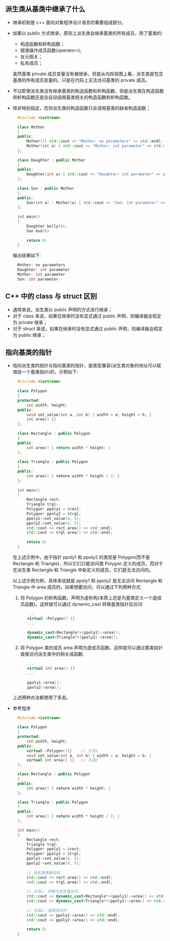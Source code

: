 
## 派生类从基类中继承了什么
- 继承机制是 c++ 面向对象程序设计语言的重要组成部分。
- 如果以 public 方式继承，原则上派生类会继承基类的所有成员，除了基类的:
    + 构造函数和析构函数；
    + 赋值操作成员函数(operator=);
    + 友元相关；
    + 私有成员；
  
  虽然基类 private 成员变量没有被继承，但是从内存视图上看，派生类是包含基类的所有成员变量的。只是在代码上无法访问基类的 private 成员。
- 不过即使派生类没有继承基类的构造函数和析构函数，但是派生类在构造函数和析构函数还是会自动调用基类相关的构造函数和析构函数。
- 除非特别指定，否则派生类的构造函数只会调用基类的缺省构造函数；
  ```c++
    #include <iostream>
    
    class Mother
    {
    public:
        Mother(){ std::cout << "Mother: no parameters" << std::endl; }
        Mother(int a) { std::cout << "Mother: int parameter" << std::endl; }
    };
    
    class Daughter : public Mother
    {
    public:
        Daughter(int a) { std::cout << "Daughter: int parameter" << std::endl; }
    };
    
    class Son : public Mother
    {
    public:
        Son(int a) : Mother(a) { std::cout << "Son: int parameter" << std::endl; }
    };
    
    int main()
    {
        Daughter kelly(0);
        Son bud(0)
        
        return 0;
    }
  ```
  输出结果如下:
  ```c++
    Mother: no parameters
    Daughter: int parameter
    Mother: int parameter
    Son: int parameter
  ```

## C++ 中的 class 与 struct 区别
- 通常来说，派生类以 public 声明的方式进行继承；
- 对于 class 来说，如果在继承时没有显式通过 public 声明，则编译器会假定为 private 继承；
- 对于 struct 来说，如果在继承时没有显式通过 public 声明，则编译器会假定为 public 继承；

## 指向基类的指针
- 指向派生类的指针与指向基类的指针，是类型兼容(派生类对象的地址可以赋值给一个基类指针)的，示例如下:
  ```c++
    #include <iostream>
    
    class Polygon
    {
    protected:
        int width, height;
    public:
        void set_value(int a, int b) { width = a; height = b; }
        int area() {}
    };
    
    class Rectangle : public Polygon
    {
    public:
        int area() { return width * height; }
    };
    
    class Triangle : public Polygon
    {
    public:
        int area() { return width * height / 2; }
    };
    
    int main()
    {
        Rectangle rect;
        Triangle trgl;
        Polygon* ppoly1 = &rect;
        Polygon* ppoly2 = &trgl;
        ppoly1->set_value(4, 5);
        ppoly2->set_value(4, 5);
        std::cout << rect.area() << std::endl;
        std::cout << trgl.area() << std::endl;
        
        return 0;
    }
  ```
  在上述示例中，由于指针 ppoly1 和 ppoly2 的类型是 Polygon(而不是 Rectangle 和 Triangle)，所以它们只能访问类 Polygon 定义的成员，而对于在派生类 Rectangle 和 Triangle 中新定义的成员，它们是无法访问的。
  
  以上述示例为例，具体来说就是 ppoly1 和 ppoly2 是无法访问 Rectangle 和 Triangle 中 area 成员的，如果想要访问，可以通过下列两种方式:
  
  1. 将 Polygon 的析构函数，声明为虚析构(本质上还是为基类定义一个虚成员函数)。这样就可以通过 dynamic_cast 转换基类指针后访问:
     ```c++
        ...
        virtual ~Polygon() {}
        ...
        
        dynamic_cast<Rectangle*>(ppoly1)->area();
        dynamic_cast<Triangle*>(ppoly2)->area();
     ```
  2. 将 Polygon 类的成员 area 声明为虚成员函数。这样就可以通过基类指针直接访问派生类中的相关成函数:
     ```c++
        ...
        virtual int area() {}
        ...
    
        ppoly1->area();
        ppoly2->area();
     ```
  
  上述两种办法都使用了多态。

- 参考程序
  ```c++
    #include <iostream>

    class Polygon
    {
    protected:
        int width, height;
    public:
        virtual ~Polygon(){}    // 方法1
        void set_value(int a, int b) { width = a; height = b; }
        virtual int area() {}   // 方法2
    };

    class Rectangle : public Polygon
    {
    public:
        int area() { return width * height; }
    };

    class Triangle : public Polygon
    {
    public:
        int area() { return width * height / 2; }
    };

    int main()
    {
        Rectangle rect;
        Triangle trgl;
        Polygon* ppoly1 = &rect;
        Polygon* ppoly2 = &trgl;
        ppoly1->set_value(4, 5);
        ppoly2->set_value(4, 5);
        
        // 派生类直接访问
        std::cout << rect.area() << std::endl;
        std::cout << trgl.area() << std::endl;
        
        // 方法1: 转换为派生类访问
        std::cout << dynamic_cast<Rectangle*>(ppoly1)->area() << std::endl;
        std::cout << dynamic_cast<Triangle*>(ppoly2)->area() << std::endl;
        
        // 方法2: 虚成员访问
        std::cout << ppoly1->area() << std::endl;
        std::cout << ppoly2->area() << std::endl;
        
        return 0;
    }
  ```